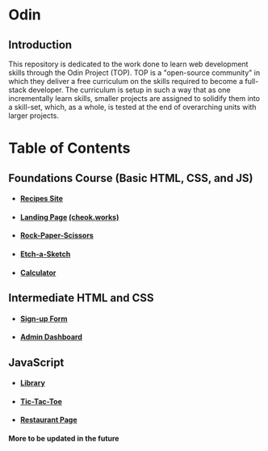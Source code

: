 # Odin
## Introduction
This repository is dedicated to the work done to learn web development skills through the Odin Project (TOP). TOP is a "open-source community" in which they deliver a free curriculum on the skills required to become a full-stack developer. The curriculum is setup in such a way that as one incrementally learn skills, smaller projects are assigned to solidify them into a skill-set, which, as a whole, is tested at the end of overarching units with larger projects.
# Table of Contents
## Foundations Course (Basic HTML, CSS, and JS)
- #### [Recipes Site](https://github.com/Galaxeo/odin/tree/main/01-Foundations/odin-recipes)
- #### [Landing Page](https://github.com/galaxeo/webpage) [(cheok.works)](cheok.works)
- #### [Rock-Paper-Scissors](https://github.com/Galaxeo/odin/tree/main/01-Foundations/rps)
- #### [Etch-a-Sketch](https://github.com/Galaxeo/odin/tree/main/01-Foundations/etch-a-sketch)
- #### [Calculator](https://github.com/Galaxeo/odin/tree/main/01-Foundations/calculator)
## Intermediate HTML and CSS
- #### [Sign-up Form](https://github.com/Galaxeo/odin/tree/main/02-Intermediate%20HTML%20and%20CSS/form)
- #### [Admin Dashboard](https://github.com/Galaxeo/odin/tree/main/02-Intermediate%20HTML%20and%20CSS/admin-dashboard)
## JavaScript
- #### [Library](https://github.com/Galaxeo/odin/tree/main/03-JavaScript/library)
- #### [Tic-Tac-Toe](https://github.com/Galaxeo/odin/tree/main/03-JavaScript/tic-tac-toe)
- #### [Restaurant Page](https://github.com/Galaxeo/odin/tree/main/03-JavaScript/restaurant-page)
#### More to be updated in the future
